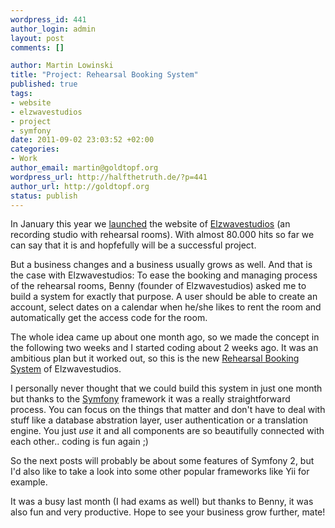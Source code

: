 ```yaml
--- 
wordpress_id: 441
author_login: admin
layout: post
comments: []

author: Martin Lowinski
title: "Project: Rehearsal Booking System"
published: true
tags: 
- website
- elzwavestudios
- project
- symfony
date: 2011-09-02 23:03:52 +02:00
categories: 
- Work
author_email: martin@goldtopf.org
wordpress_url: http://halfthetruth.de/?p=441
author_url: http://goldtopf.org
status: publish
---
```

In January this year we <a title="Website-Launch: Elzwavestudios.de" href="http://halfthetruth.de/2011/01/28/website-launch-elzwavestudios-de/">launched</a> the website of <a title="Elzwavestudios" href="http://elzwavestudios.de">Elzwavestudios</a> (an recording studio with rehearsal rooms). With almost 80.000 hits so far we can say that it is and hopfefully will be a successful project.

But a business changes and a business usually grows as well. And that is the case with Elzwavestudios: To ease the booking and managing process of the rehearsal rooms, Benny (founder of Elzwavestudios) asked me to build a system for exactly that purpose. A user should be able to create an account, select dates on a calendar when he/she likes to rent the room and automatically get the access code for the room.

The whole idea came up about one month ago, so we made the concept in the following two weeks and I started coding about 2 weeks ago. It was an ambitious plan but it worked out, so this is the new <a title="Rehearsal Booking System" href="http://rehearsal.elzwavestudios.de">Rehearsal Booking System</a> of Elzwavestudios.

I personally never thought that we could build this system in just one month but thanks to the <a href="http://symfony.com">Symfony</a> framework it was a really straightforward process. You can focus on the things that matter and don't have to deal with stuff like a database abstration layer, user authentication or a translation engine. You just <em>use</em> it and all components are so beautifully connected with each other.. coding is fun again ;)

So the next posts will probably be about some features of Symfony 2, but I'd also like to take a look into some other popular frameworks like Yii for example.

It was a busy last month (I had exams as well) but thanks to Benny, it was also fun and very productive. Hope to see your business grow further, mate!
